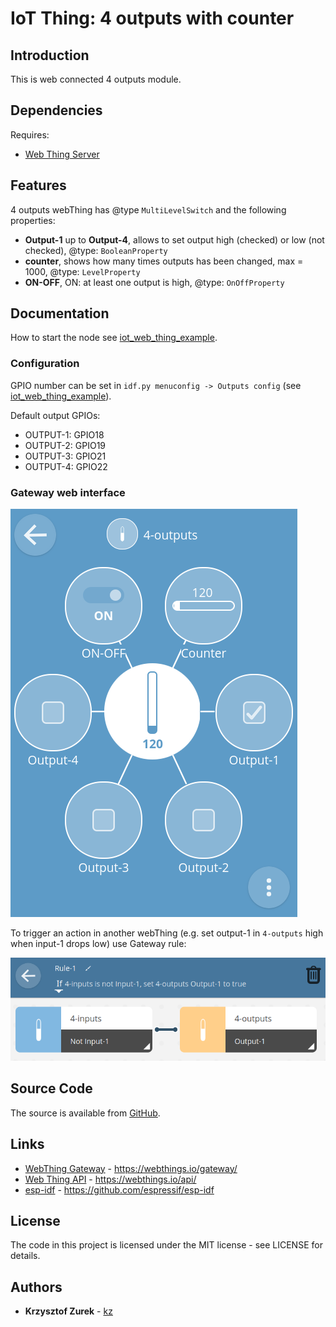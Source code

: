 # IoT Thing: 4 outputs with counter

## Introduction

This is web connected 4 outputs module.

## Dependencies

Requires:

 * [Web Thing Server](https://github.com/KrzysztofZurek1973/iot_components/tree/master/web_thing_server)


## Features

4 outputs webThing has @type `MultiLevelSwitch` and the following properties:

* **Output-1** up to **Output-4**, allows to set output high (checked) or low (not checked), @type: `BooleanProperty`
* **counter**, shows how many times outputs has been changed, max = 1000, @type: `LevelProperty`
* **ON-OFF**, ON: at least one output is high, @type: `OnOffProperty`

## Documentation

How to start the node see [iot_web_thing_example](https://github.com/KrzysztofZurek1973/iot_web_thing_example#power-up).

### Configuration

GPIO number can be set in `idf.py menuconfig -> Outputs config` (see [iot_web_thing_example](https://github.com/KrzysztofZurek1973/iot_web_thing_example)).

Default output GPIOs:

* OUTPUT-1: GPIO18
* OUTPUT-2: GPIO19
* OUTPUT-3: GPIO21
* OUTPUT-4: GPIO22

### Gateway web interface

![GUI](./images/4_outputs_gui.png)

To trigger an action in another webThing (e.g. set output-1 in `4-outputs` high when input-1 drops low) use Gateway rule:

![Rule](./images/4_outputs_rule.png)

## Source Code

The source is available from [GitHub](https://github.com/KrzysztofZurek1973/webthing-4-outputs).

## Links

* [WebThing Gateway](https://webthings.io/gateway/) - https://webthings.io/gateway/
* [Web Thing API](https://webthings.io/api/) - https://webthings.io/api/
* [esp-idf](https://github.com/espressif/esp-idf) - https://github.com/espressif/esp-idf


## License

The code in this project is licensed under the MIT license - see LICENSE for details.

## Authors

* **Krzysztof Zurek** - [kz](https://github.com/KrzysztofZurek1973)

